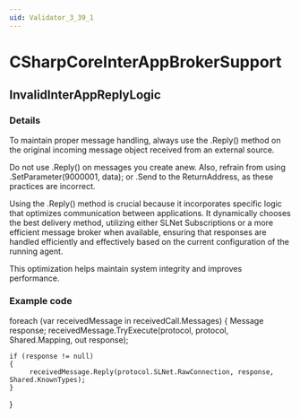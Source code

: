 ```yaml
---
uid: Validator_3_39_1
---
```


# CSharpCoreInterAppBrokerSupport

## InvalidInterAppReplyLogic

<!-- Description, Properties, ... sections are auto-generated. -->
<!-- REPLACE ME AUTO-GENERATION -->

### Details

To maintain proper message handling, always use the .Reply() method on the original incoming message object received from an external source.

Do not use .Reply() on messages you create anew. 
Also, refrain from using .SetParameter(9000001, data); or .Send to the ReturnAddress, as these practices are incorrect.

Using the .Reply() method is crucial because it incorporates specific logic that optimizes communication between applications. It dynamically chooses the best delivery method, utilizing either SLNet Subscriptions or a more efficient message broker when available, ensuring that responses are handled efficiently and effectively based on the current configuration of the running agent. 

This optimization helps maintain system integrity and improves performance.

### Example code

foreach (var receivedMessage in receivedCall.Messages)
{
    Message response;
    receivedMessage.TryExecute(protocol, protocol, Shared.Mapping, out response);
    
    if (response != null)
    {
         receivedMessage.Reply(protocol.SLNet.RawConnection, response, Shared.KnownTypes);
    }
}
